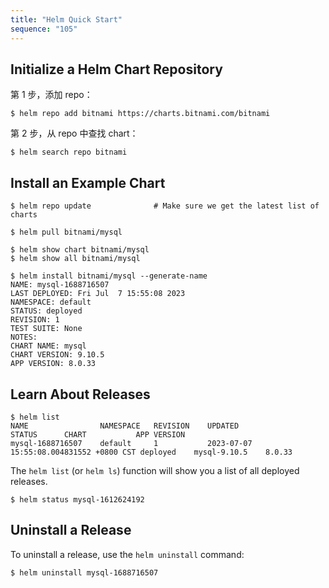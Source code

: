 ```yaml
---
title: "Helm Quick Start"
sequence: "105"
---
```


## Initialize a Helm Chart Repository

第 1 步，添加 repo：

```text
$ helm repo add bitnami https://charts.bitnami.com/bitnami
```

第 2 步，从 repo 中查找 chart：

```text
$ helm search repo bitnami
```

## Install an Example Chart

```text
$ helm repo update              # Make sure we get the latest list of charts
```

```text
$ helm pull bitnami/mysql
```

```text
$ helm show chart bitnami/mysql
$ helm show all bitnami/mysql
```

```text
$ helm install bitnami/mysql --generate-name
NAME: mysql-1688716507
LAST DEPLOYED: Fri Jul  7 15:55:08 2023
NAMESPACE: default
STATUS: deployed
REVISION: 1
TEST SUITE: None
NOTES:
CHART NAME: mysql
CHART VERSION: 9.10.5
APP VERSION: 8.0.33
```

## Learn About Releases

```text
$ helm list
NAME            	NAMESPACE	REVISION	UPDATED                                	STATUS  	CHART       	APP VERSION
mysql-1688716507	default  	1       	2023-07-07 15:55:08.004831552 +0800 CST	deployed	mysql-9.10.5	8.0.33
```

The `helm list` (or `helm ls`) function will show you a list of all deployed releases.

```text
$ helm status mysql-1612624192
```

## Uninstall a Release

To uninstall a release, use the `helm uninstall` command:

```text
$ helm uninstall mysql-1688716507
```

